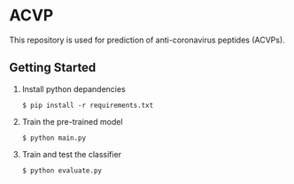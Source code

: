 # ACVP

This repository is used for prediction of anti-coronavirus peptides (ACVPs).

## Getting Started

1. Install python depandencies

    ```
    $ pip install -r requirements.txt
    ```

2. Train the pre-trained model

    ```
    $ python main.py
    ```

3. Train and test the classifier

    ```
    $ python evaluate.py
    ```
